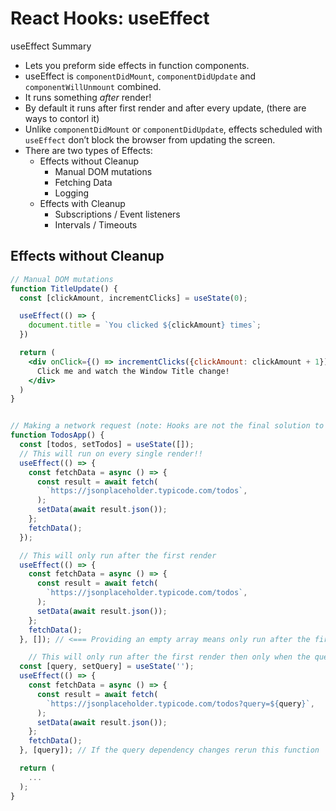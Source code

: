 # React Hooks: useEffect

useEffect Summary

- Lets you preform side effects in function components.
- useEffect is `componentDidMount`, `componentDidUpdate` and `componentWillUnmount` combined.
- It runs something _after_ render!
- By default it runs after first render and after every update, (there are ways to contorl it)
- Unlike `componentDidMount` or `componentDidUpdate`, effects scheduled with `useEffect` don’t block the browser from updating the screen.
- There are two types of Effects:
  <!-- TODO: Add link to Effect without cleanup -->
  - Effects without Cleanup
    - Manual DOM mutations
    - Fetching Data
    - Logging
      <!-- TODO: Add link to Effect with Cleanup -->
  - Effects with Cleanup
    - Subscriptions / Event listeners
    - Intervals / Timeouts

## Effects without Cleanup

```jsx
// Manual DOM mutations
function TitleUpdate() {
  const [clickAmount, incrementClicks] = useState(0);

  useEffect(() => {
    document.title = `You clicked ${clickAmount} times`;
  })

  return (
    <div onClick={() => incrementClicks({clickAmount: clickAmount + 1})}>
      Click me and watch the Window Title change!
    </div>
  )
}


// Making a network request (note: Hooks are not the final solution to making network requests in React, Suspense is meant for that in the future)
function TodosApp() {
  const [todos, setTodos] = useState([]);
  // This will run on every single render!!
  useEffect(() => {
    const fetchData = async () => {
      const result = await fetch(
        `https://jsonplaceholder.typicode.com/todos`,
      );
      setData(await result.json());
    };
    fetchData();
  });

  // This will only run after the first render
  useEffect(() => {
    const fetchData = async () => {
      const result = await fetch(
        `https://jsonplaceholder.typicode.com/todos`,
      );
      setData(await result.json());
    };
    fetchData();
  }, []); // <=== Providing an empty array means only run after the first render or better way this function had no "dependencies" requiring it to run again.

    // This will only run after the first render then only when the query state changes
  const [query, setQuery] = useState('');
  useEffect(() => {
    const fetchData = async () => {
      const result = await fetch(
        `https://jsonplaceholder.typicode.com/todos?query=${query}`,
      );
      setData(await result.json());
    };
    fetchData();
  }, [query]); // If the query dependency changes rerun this function

  return (
    ...
  );
}
```
